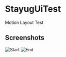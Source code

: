 # StayugUiTest
Motion Layout Test 


## Screenshots
![Start](https://user-images.githubusercontent.com/21008628/87950043-6bd8ea00-cac4-11ea-88da-320e6d008df2.jpg)
![End](https://user-images.githubusercontent.com/21008628/87950052-6e3b4400-cac4-11ea-86d5-cff48899e46a.jpg)
